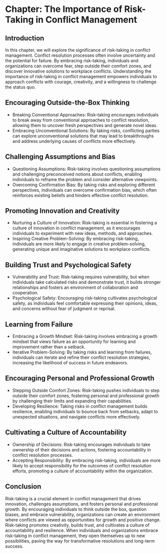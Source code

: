 Chapter: The Importance of Risk-Taking in Conflict Management
=============================================================

Introduction
------------

In this chapter, we will explore the significance of risk-taking in conflict management. Conflict resolution processes often involve uncertainty and the potential for failure. By embracing risk-taking, individuals and organizations can overcome fear, step outside their comfort zones, and discover innovative solutions to workplace conflicts. Understanding the importance of risk-taking in conflict management empowers individuals to approach conflicts with courage, creativity, and a willingness to challenge the status quo.

Encouraging Outside-the-Box Thinking
------------------------------------

* Breaking Conventional Approaches: Risk-taking encourages individuals to break away from conventional approaches to conflict resolution, allowing them to uncover fresh perspectives and generate novel ideas.
* Embracing Unconventional Solutions: By taking risks, conflicting parties can explore unconventional solutions that may lead to breakthroughs and address underlying causes of conflicts more effectively.

Challenging Assumptions and Bias
--------------------------------

* Questioning Assumptions: Risk-taking involves questioning assumptions and challenging preconceived notions about conflicts, enabling individuals to reframe the problem and consider alternative viewpoints.
* Overcoming Confirmation Bias: By taking risks and exploring different perspectives, individuals can overcome confirmation bias, which often reinforces existing beliefs and hinders effective conflict resolution.

Promoting Innovation and Creativity
-----------------------------------

* Nurturing a Culture of Innovation: Risk-taking is essential in fostering a culture of innovation in conflict management, as it encourages individuals to experiment with new ideas, methods, and approaches.
* Inspiring Creative Problem-Solving: By embracing risk-taking, individuals are more likely to engage in creative problem-solving, generating unique and imaginative solutions to workplace conflicts.

Building Trust and Psychological Safety
---------------------------------------

* Vulnerability and Trust: Risk-taking requires vulnerability, but when individuals take calculated risks and demonstrate trust, it builds stronger relationships and fosters an environment of collaboration and cooperation.
* Psychological Safety: Encouraging risk-taking cultivates psychological safety, as individuals feel comfortable expressing their opinions, ideas, and concerns without fear of judgment or reprisal.

Learning from Failure
---------------------

* Embracing a Growth Mindset: Risk-taking involves embracing a growth mindset that views failure as an opportunity for learning and improvement rather than a setback.
* Iterative Problem-Solving: By taking risks and learning from failures, individuals can iterate and refine their conflict resolution strategies, increasing the likelihood of success in future endeavors.

Encouraging Personal and Professional Growth
--------------------------------------------

* Stepping Outside Comfort Zones: Risk-taking pushes individuals to step outside their comfort zones, fostering personal and professional growth by challenging their limits and expanding their capabilities.
* Developing Resilience: Taking risks in conflict management builds resilience, enabling individuals to bounce back from setbacks, adapt to unexpected situations, and navigate conflicts more effectively.

Cultivating a Culture of Accountability
---------------------------------------

* Ownership of Decisions: Risk-taking encourages individuals to take ownership of their decisions and actions, fostering accountability in conflict resolution processes.
* Accepting Responsibility: By embracing risk-taking, individuals are more likely to accept responsibility for the outcomes of conflict resolution efforts, promoting a culture of accountability within the organization.

Conclusion
----------

Risk-taking is a crucial element in conflict management that drives innovation, challenges assumptions, and fosters personal and professional growth. By encouraging individuals to think outside the box, question biases, and embrace vulnerability, organizations can create an environment where conflicts are viewed as opportunities for growth and positive change. Risk-taking promotes creativity, builds trust, and cultivates a culture of accountability and resilience. When individuals and organizations embrace risk-taking in conflict management, they open themselves up to new possibilities, paving the way for transformative resolutions and long-term success.
